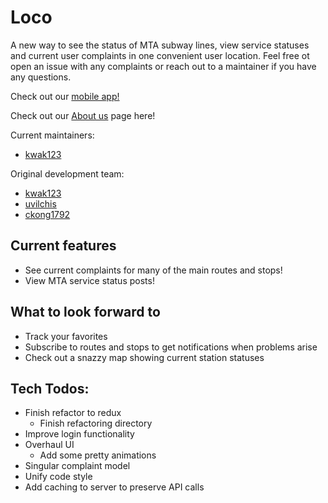 # Loco

A new way to see the status of MTA subway lines, view service statuses and current user complaints in one convenient user location.
Feel free ot open an issue with any complaints or reach out to a maintainer if you have any questions.

Check out our <a href="https://github.com/teamloco/loco-mobile">mobile app!</a>

Check out our <a href="https://teamloco.github.io">About us</a> page here!

Current maintainers:
* <a href="https://github.com/kwak123">kwak123</a>

Original development team:
* <a href="https://github.com/kwak123">kwak123</a>
* <a href="https://github.com/uvilchis">uvilchis</a>
* <a href="https://github.com/ckong1792">ckong1792</a>

## Current features
* See current complaints for many of the main routes and stops!
* View MTA service status posts!

## What to look forward to
* Track your favorites
* Subscribe to routes and stops to get notifications when problems arise
* Check out a snazzy map showing current station statuses

## Tech Todos:
* Finish refactor to redux
  * Finish refactoring directory
* Improve login functionality
* Overhaul UI
  * Add some pretty animations
* Singular complaint model
* Unify code style
* Add caching to server to preserve API calls